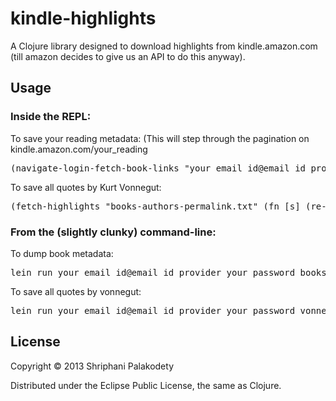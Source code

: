 # kindle-highlights

A Clojure library designed to download highlights from kindle.amazon.com (till amazon decides to give us an API to do this anyway).

## Usage

### Inside the REPL:

To save your reading metadata: (This will step through the pagination
on kindle.amazon.com/your_reading

<pre>
(navigate-login-fetch-book-links "your_email_id@email_id_provider" "your_password" "books-authors-permalink.txt")
</pre>

To save all quotes by Kurt Vonnegut:

<pre>
(fetch-highlights "books-authors-permalink.txt" (fn [s] (re-find #"Vonnegut" (nth s 2))) "your_email_id@email_id_provider" "your_password" "vonnegut-quotes.txt")
</pre>

### From the (slightly clunky) command-line:

To dump book metadata:

<pre>
lein run your_email_id@email_id_provider your_password books-authors-permalink2.txt --book-list
</pre>

To save all quotes by vonnegut:

<pre>
lein run your_email_id@email_id_provider your_password vonnegut-quotes-full.txt --highlights --book-details books-authors-permalink2.txt --author Vonnegut
</pre>


## License

Copyright © 2013 Shriphani Palakodety

Distributed under the Eclipse Public License, the same as Clojure.
